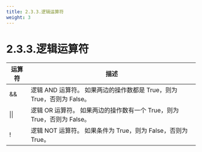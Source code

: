 ```yaml
---
title: 2.3.3.逻辑运算符
weight: 3
---
```


# 2.3.3.逻辑运算符

|  运算符   | 描述  |
|  ----  | ----  |
| &&	|逻辑 AND 运算符。 如果两边的操作数都是 True，则为 True，否则为 False。
| &#124;&#124;|逻辑 OR 运算符。 如果两边的操作数有一个 True，则为 True，否则为 False。
|!	|逻辑 NOT 运算符。 如果条件为 True，则为 False，否则为 True。